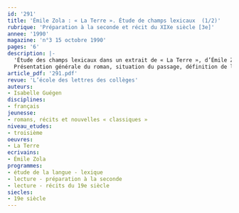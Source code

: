 ```yaml
---
id: '291'
title: 'Émile Zola : « La Terre ». Étude de champs lexicaux  (1/2)'
rubrique: 'Préparation à la seconde et récit du XIXe siècle [3e]'
annee: '1990'
magazine: 'n°3 15 octobre 1990'
pages: '6'
description: |-
  'Étude des champs lexicaux dans un extrait de « La Terre », d’Émile Zola (troisième partie, I).
  Présentation générale du roman, situation du passage, définition de la notion de champ lexical, recherche des champs lexicaux dans le texte de Zola (le champ lexical de la terre et du travail de la terre)…'
article_pdf: '291.pdf'
revue: 'L’école des lettres des collèges'
auteurs:
- Isabelle Guégen
disciplines:
- français
jeunesse:
- romans, récits et nouvelles « classiques »
niveau_etudes:
- troisième
oeuvres:
- La Terre
ecrivains:
- Émile Zola
programmes:
- étude de la langue - lexique
- lecture - préparation à la seconde
- lecture - récits du 19e siècle
siecles:
- 19e siècle
---
```

